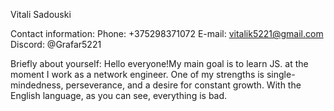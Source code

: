 Vitali Sadouski

Contact information: Phone: +375298371072 E-mail: vitalik5221@gmail.com Discord: @Grafar5221

Briefly about yourself: Hello everyone!My main goal is to learn JS. at the moment I work as a network engineer.
One of my strengths is single-mindedness, perseverance, and a desire for constant growth. With the English language, as you can see, everything is bad.
